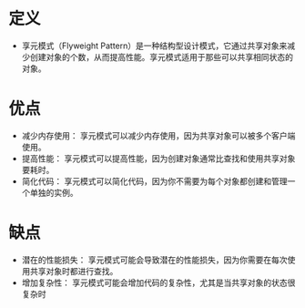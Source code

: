 # 定义
+ 享元模式（Flyweight Pattern）是一种结构型设计模式，它通过共享对象来减少创建对象的个数，从而提高性能。享元模式适用于那些可以共享相同状态的对象。

# 优点
+ 减少内存使用： 享元模式可以减少内存使用，因为共享对象可以被多个客户端使用。
+ 提高性能： 享元模式可以提高性能，因为创建对象通常比查找和使用共享对象要耗时。
+ 简化代码： 享元模式可以简化代码，因为你不需要为每个对象都创建和管理一个单独的实例。

# 缺点
+ 潜在的性能损失： 享元模式可能会导致潜在的性能损失，因为你需要在每次使用共享对象时都进行查找。
+ 增加复杂性： 享元模式可能会增加代码的复杂性，尤其是当共享对象的状态很复杂时